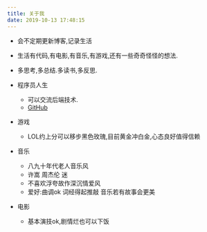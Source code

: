 ```yaml
---
title: 关于我
date: 2019-10-13 17:48:15
---
```

- 会不定期更新博客,记录生活
- 生活有代码,有电影,有音乐,有游戏,还有一些奇奇怪怪的想法.
- 多思考,多总结.多读书,多反思.

- 程序员人生
    - 可以交流后端技术.
    - [GitHub](https://github.com/Wuyiwai)
- 游戏
    - LOL约上分可以移步黑色玫瑰,目前黄金冲白金,心态良好值得信赖
- 音乐
    - 八九十年代老人音乐风
    - 许嵩 周杰伦 迷
    - 不喜欢浮夸故作深沉情爱风 
    - 爱好:曲调ok 词经得起推敲 音乐若有故事会更美
- 电影
    - 基本演技ok,剧情烂也可以下饭